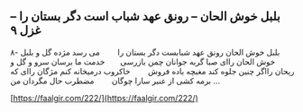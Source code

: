 ## بلبل خوش الحان – رونق عهد شباب است دگر بستان را – غزل ۹


۸- بلبل خوش الحان رونق عهد شبابست دگر بستان را        می رسد مژده گل و بلبل خوش الحان راای صبا گربه جوانان چمن بازرسی       خدمت ما برسان سرو و گل و ریحان رااگر چنین جلوه کند مغبچه باده فروش        خاکروب درمیخانه کنم مژگان راای که برمه کشی از عنبر سارا چوگان        مضطرب حال مگردان من &#8230;

[https://faalgir.com/222/](https://faalgir.com/222/) 